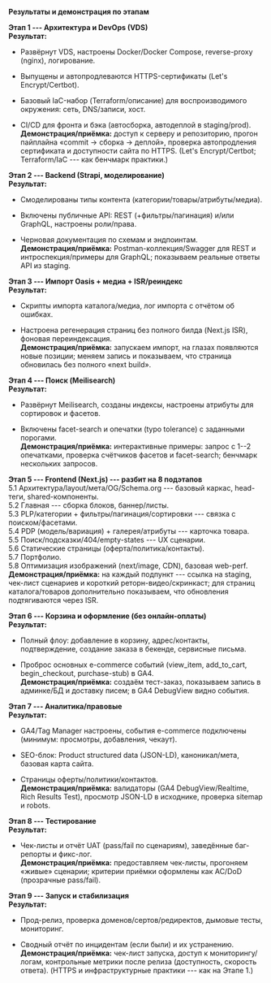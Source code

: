 **Результаты и демонстрация по этапам**

**Этап 1 --- Архитектура и DevOps (VDS)**\
**Результат:**

-   Развёрнут VDS, настроены Docker/Docker Compose, reverse-proxy
    (nginx), логирование.

-   Выпущены и автопродлеваются HTTPS-сертификаты (Let's
    Encrypt/Certbot).

-   Базовый IaC-набор (Terraform/описание) для воспроизводимого
    окружения: сеть, DNS/записи, хост.

-   CI/CD для фронта и бэка (автосборка, автодеплой в staging/prod).\
    **Демонстрация/приёмка:** доступ к серверу и репозиторию, прогон
    пайплайна «commit -\> сборка -\> деплой», проверка автопродления
    сертификата и доступности сайта по HTTPS. (Let's Encrypt/Certbot;
    Terraform/IaC --- как бенчмарк практики.)

**Этап 2 --- Backend (Strapi, моделирование)**\
**Результат:**

-   Смоделированы типы контента (категории/товары/атрибуты/медиа).

-   Включены публичные API: REST (+фильтры/пагинация) и/или GraphQL,
    настроены роли/права.

-   Черновая документация по схемам и эндпоинтам.\
    **Демонстрация/приёмка:** Postman-коллекция/Swagger для REST и
    интроспекция/примеры для GraphQL; показываем реальные ответы API из
    staging.

**Этап 3 --- Импорт Oasis + медиа + ISR/реиндекс**\
**Результат:**

-   Скрипты импорта каталога/медиа, лог импорта с отчётом об ошибках.

-   Настроена регенерация страниц без полного билда (Next.js ISR),
    фоновая переиндексация.\
    **Демонстрация/приёмка:** запускаем импорт, на глазах появляются
    новые позиции; меняем запись и показываем, что страница обновилась
    без полного «next build».

**Этап 4 --- Поиск (Meilisearch)**\
**Результат:**

-   Развёрнут Meilisearch, созданы индексы, настроены атрибуты для
    сортировок и фасетов.

-   Включены facet-search и опечатки (typo tolerance) с заданными
    порогами.\
    **Демонстрация/приёмка:** интерактивные примеры: запрос с 1--2
    опечатками, проверка счётчиков фасетов и facet-search; бенчмарк
    нескольких запросов.

**Этап 5 --- Frontend (Next.js) --- разбит на 8 подэтапов**\
5.1 Архитектура/layout/мета/OG/Schema.org --- базовый каркас, head-теги,
shared-компоненты.\
5.2 Главная --- сборка блоков, баннер/листы.\
5.3 PLP/категории + фильтры/пагинация/сортировки --- связка с
поиском/фасетами.\
5.4 PDP (модель/вариация) + галерея/атрибуты --- карточка товара.\
5.5 Поиск/подсказки/404/empty-states --- UX сценарии.\
5.6 Статические страницы (оферта/политика/контакты).\
5.7 Портфолио.\
5.8 Оптимизация изображений (next/image, CDN), базовая web-perf.\
**Демонстрация/приёмка:** на каждый подпункт --- ссылка на staging,
чек-лист сценариев и короткий реторн-видео/скринкаст; для страниц
каталога/товаров дополнительно показываем, что обновления подтягиваются
через ISR.

**Этап 6 --- Корзина и оформление (без онлайн-оплаты)**\
**Результат:**

-   Полный флоу: добавление в корзину, адрес/контакты, подтверждение,
    создание заказа в бекенде, сервисные письма.

-   Проброс основных e-commerce событий (view_item, add_to_cart,
    begin_checkout, purchase-stub) в GA4.\
    **Демонстрация/приёмка:** создаём тест-заказ, показываем запись в
    админке/БД и доставку писем; в GA4 DebugView видно события.

**Этап 7 --- Аналитика/правовые**\
**Результат:**

-   GA4/Tag Manager настроены, события e-commerce подключены (минимум:
    просмотры, добавления, чекаут).

-   SEO-блок: Product structured data (JSON-LD), каноникал/мета, базовая
    карта сайта.

-   Страницы оферты/политики/контактов.\
    **Демонстрация/приёмка:** валидаторы (GA4 DebugView/Realtime, Rich
    Results Test), просмотр JSON-LD в исходнике, проверка sitemap и
    robots.

**Этап 8 --- Тестирование**\
**Результат:**

-   Чек-листы и отчёт UAT (pass/fail по сценариям), заведённые
    баг-репорты и фикс-лог.\
    **Демонстрация/приёмка:** предоставляем чек-листы, прогоняем «живые»
    сценарии; критерии приёмки оформлены как AC/DoD (прозрачные
    pass/fail).

**Этап 9 --- Запуск и стабилизация**\
**Результат:**

-   Прод-релиз, проверка доменов/сертов/редиректов, дымовые тесты,
    мониторинг.

-   Сводный отчёт по инцидентам (если были) и их устранению.\
    **Демонстрация/приёмка:** чек-лист запуска, доступ к
    мониторингу/логам, контрольные метрики после релиза (доступность,
    скорость ответа). (HTTPS и инфраструктурные практики --- как на
    Этапе 1.)
